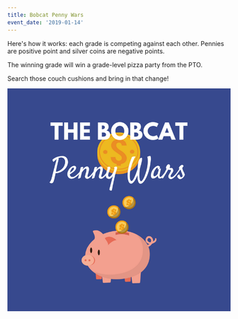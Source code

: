 ```yaml
---
title: Bobcat Penny Wars
event_date: '2019-01-14'
---
```

Here's how it works: each grade is competing against each other. Pennies are positive point and silver coins are negative points. 

The winning grade will win a grade-level pizza party from the PTO.

Search those couch cushions and bring in that change! 

![](/uploads/pennywar.png)
